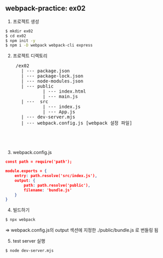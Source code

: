## webpack-practice: ex02
1. 프로젝트 생성
```bash
$ mkdir ex02
$ cd ex02
$ npm init -y
$ npm i -D webpack webpack-cli express
```
2. 프로젝트 디렉토리
    <pre>
    /ex02
      | --- package.json
      | --- package-lock.json
      | --- node-modules.json
      | --- public
              | --- index.html  
              | --- main.js  
      | ---  src
              | --- index.js
              | --- App.js
      | --- dev-server.mjs
      | --- webpack.config.js [webpack 설정 파일]
    <pre>

3. webpack.config.js
```json
const path = require('path');

module.exports = {
    entry: path.resolve('src/index.js'),
    output: {
        path: path.resolve('public'),
        filename: 'bundle.js'
    }
}
```

4. 빌드하기
```bash
$ npx webpack 
```
=> webpack.config.js의 output 섹션에 지정한 ./public/bundle.js 로 번들링 됨

5. test server 실행
```bash
$ node dev-server.mjs
```



